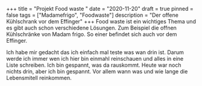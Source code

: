 +++
title = "Projekt Food waste "
date = "2020-11-20"
draft = true
pinned = false
tags = ["Madamefrigo", "Foodwaste"]
description = "Der offene Kühlschrank vor dem Effinger"
+++
Food waste ist ein wichtiges Thema und es gibt auch schon verschiedene Lösungen. Zum Beispiel die offnen Kühlschränke von Madam frigo. So einer befindet sich auch vor dem Effinger.

Ich habe mir gedacht das ich einfach mal teste was wan drin ist. Darum werde ich immer wen ich hier bin einmahl reinschauen und alles in eine Liste schreiben. Ich bin gespannt, was da rauskommt. Heute war noch nichts drin, aber ich bin gespannt. Vor allem wann was und wie lange die Lebensmitell reinkommen.

![]()